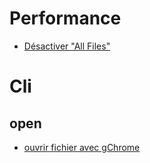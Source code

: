 
# Performance

  - [Désactiver "All Files"](http://osxdaily.com/2014/03/19/mac-finder-performance-all-my-files/)


# Cli

## open

  - [ouvrir fichier avec gChrome](http://superuser.com/questions/157484/start-google-chrome-on-mac-with-command-line-switches)
